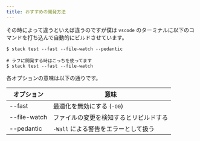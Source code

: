 ```yaml
---
title: おすすめの開発方法
---
```


その時によって違うといえば違うのですが僕は `vscode` のターミナルに以下のコマンドを打ち込んで自動的にビルドさせています。

```shell-session
$ stack test --fast --file-watch --pedantic

# ラフに開発する時はこっちを使ってます
$ stack test --fast --file-watch
```

各オプションの意味は以下の通りです。

オプション | 意味
---------|-------
--fast | 最適化を無効にする (`-O0`)
--file-watch | ファイルの変更を検知するとリビルドする
--pedantic | `-Wall` による警告をエラーとして扱う
